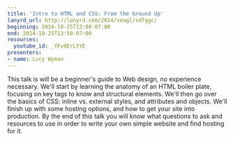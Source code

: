```yaml
---
title: 'Intro to HTML and CSS: From the Ground Up'
lanyrd_url: http://lanyrd.com/2014/seagl/sdfggc/
beginning: 2014-10-25T13:00-07:00
end: 2014-10-25T13:50-07:00
resources:
  youtube_id: _YFv8ErLtYE
presenters:
- name: Lucy Wyman
---
```


This talk is will be a beginner's guide to Web design, no experience necessary. We'll start by learning the anatomy of an HTML boiler plate, focusing on key tags to know and structural elements. We'll then go over the basics of CSS: inline vs. external styles, and attributes and objects. We'll finish up with some hosting options, and how to get your site into production. By the end of this talk you will know what questions to ask and resources to use in order to write your own simple website and find hosting for it.
